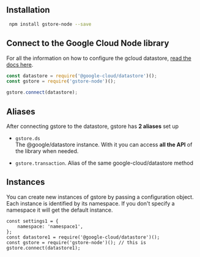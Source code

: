 ## Installation

```sh
 npm install gstore-node --save
```

## Connect to the Google Cloud Node library

For all the information on how to configure the gcloud datastore, [read the docs here](https://googlecloudplatform.github.io/google-cloud-node/#/docs/datastore/master/datastore).

```js
const datastore = require('@google-cloud/datastore')();
const gstore = require('gstore-node')();

gstore.connect(datastore);
```

## Aliases

After connecting gstore to the datastore, gstore has **2 aliases** set up

* `gstore.ds`  
The @google/datastore instance. With it you can access **all the API** of the library when needed.

* `gstore.transaction`. Alias of the same google-cloud/datastore method


## Instances

You can create new instances of gstore by passing a configuration object. Each instance is identified by its namespace. If you don't specify a namespace it will get the default instance.

```
const settings1 = {
    namespace: 'namespace1',
};
const datastore1 = require('@google-cloud/datastore')();
const gstore = require('gstore-node')(); // this is
gstore.connect(datastore1);

```
